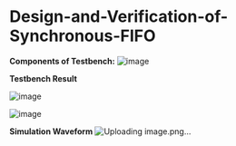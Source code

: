 # Design-and-Verification-of-Synchronous-FIFO
**Components of Testbench:**
![image](https://github.com/user-attachments/assets/35b294c7-9d0c-4d05-bb4a-c513d1c2c42e)



**Testbench Result**

![image](https://github.com/user-attachments/assets/9e6690f0-ea36-4a95-8ba1-74c87ee8efe6)



![image](https://github.com/user-attachments/assets/2168b2b4-e208-48de-be5b-880c3af54d0d)

**Simulation Waveform**
![Uploading image.png…]()
